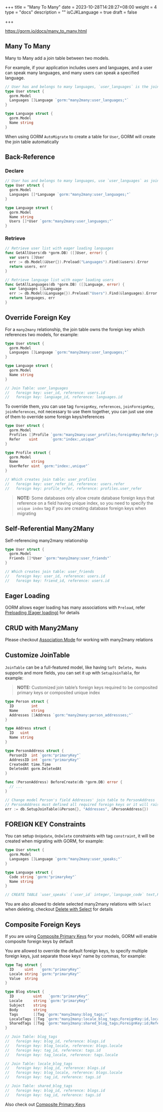 +++
title = "Many To Many"
date = 2023-10-28T14:28:27+08:00
weight = 4
type = "docs"
description = ""
isCJKLanguage = true
draft = false

+++

https://gorm.io/docs/many_to_many.html

## Many To Many

Many to Many add a join table between two models.

For example, if your application includes users and languages, and a user can speak many languages, and many users can speak a specified language.

``` go
// User has and belongs to many languages, `user_languages` is the join table
type User struct {
  gorm.Model
  Languages []Language `gorm:"many2many:user_languages;"`
}

type Language struct {
  gorm.Model
  Name string
}
```

When using GORM `AutoMigrate` to create a table for `User`, GORM will create the join table automatically

## Back-Reference

### Declare

``` go
// User has and belongs to many languages, use `user_languages` as join table
type User struct {
  gorm.Model
  Languages []*Language `gorm:"many2many:user_languages;"`
}

type Language struct {
  gorm.Model
  Name string
  Users []*User `gorm:"many2many:user_languages;"`
}
```

### Retrieve

``` go
// Retrieve user list with eager loading languages
func GetAllUsers(db *gorm.DB) ([]User, error) {
  var users []User
  err := db.Model(&User{}).Preload("Languages").Find(&users).Error
  return users, err
}

// Retrieve language list with eager loading users
func GetAllLanguages(db *gorm.DB) ([]Language, error) {
  var languages []Language
  err := db.Model(&Language{}).Preload("Users").Find(&languages).Error
  return languages, err
}
```

## Override Foreign Key

For a `many2many` relationship, the join table owns the foreign key which references two models, for example:

``` go
type User struct {
  gorm.Model
  Languages []Language `gorm:"many2many:user_languages;"`
}

type Language struct {
  gorm.Model
  Name string
}

// Join Table: user_languages
//   foreign key: user_id, reference: users.id
//   foreign key: language_id, reference: languages.id
```

To override them, you can use tag `foreignKey`, `references`, `joinForeignKey`, `joinReferences`, not necessary to use them together, you can just use one of them to override some foreign keys/references

``` go
type User struct {
  gorm.Model
  Profiles []Profile `gorm:"many2many:user_profiles;foreignKey:Refer;joinForeignKey:UserReferID;References:UserRefer;joinReferences:ProfileRefer"`
  Refer    uint      `gorm:"index:,unique"`
}

type Profile struct {
  gorm.Model
  Name      string
  UserRefer uint `gorm:"index:,unique"`
}

// Which creates join table: user_profiles
//   foreign key: user_refer_id, reference: users.refer
//   foreign key: profile_refer, reference: profiles.user_refer
```

> **NOTE:**
> Some databases only allow create database foreign keys that reference on a field having unique index, so you need to specify the `unique index` tag if you are creating database foreign keys when migrating

## Self-Referential Many2Many

Self-referencing many2many relationship

``` go
type User struct {
  gorm.Model
  Friends []*User `gorm:"many2many:user_friends"`
}

// Which creates join table: user_friends
//   foreign key: user_id, reference: users.id
//   foreign key: friend_id, reference: users.id
```

## Eager Loading

GORM allows eager loading has many associations with `Preload`, refer [Preloading (Eager loading)](https://gorm.io/docs/preload.html) for details

## CRUD with Many2Many

Please checkout [Association Mode](https://gorm.io/docs/associations.html#Association-Mode) for working with many2many relations

## Customize JoinTable

`JoinTable` can be a full-featured model, like having `Soft Delete`，`Hooks` supports and more fields, you can set it up with `SetupJoinTable`, for example:

> **NOTE:**
> Customized join table’s foreign keys required to be composited primary keys or composited unique index

``` go
type Person struct {
  ID        int
  Name      string
  Addresses []Address `gorm:"many2many:person_addressses;"`
}

type Address struct {
  ID   uint
  Name string
}

type PersonAddress struct {
  PersonID  int `gorm:"primaryKey"`
  AddressID int `gorm:"primaryKey"`
  CreatedAt time.Time
  DeletedAt gorm.DeletedAt
}

func (PersonAddress) BeforeCreate(db *gorm.DB) error {
  // ...
}

// Change model Person's field Addresses' join table to PersonAddress
// PersonAddress must defined all required foreign keys or it will raise error
err := db.SetupJoinTable(&Person{}, "Addresses", &PersonAddress{})
```

## FOREIGN KEY Constraints

You can setup `OnUpdate`, `OnDelete` constraints with tag `constraint`, it will be created when migrating with GORM, for example:

``` go
type User struct {
  gorm.Model
  Languages []Language `gorm:"many2many:user_speaks;"`
}

type Language struct {
  Code string `gorm:"primarykey"`
  Name string
}

// CREATE TABLE `user_speaks` (`user_id` integer,`language_code` text,PRIMARY KEY (`user_id`,`language_code`),CONSTRAINT `fk_user_speaks_user` FOREIGN KEY (`user_id`) REFERENCES `users`(`id`) ON DELETE SET NULL ON UPDATE CASCADE,CONSTRAINT `fk_user_speaks_language` FOREIGN KEY (`language_code`) REFERENCES `languages`(`code`) ON DELETE SET NULL ON UPDATE CASCADE);
```

You are also allowed to delete selected many2many relations with `Select` when deleting, checkout [Delete with Select](https://gorm.io/docs/associations.html#delete_with_select) for details

## Composite Foreign Keys

If you are using [Composite Primary Keys](https://gorm.io/docs/composite_primary_key.html) for your models, GORM will enable composite foreign keys by default

You are allowed to override the default foreign keys, to specify multiple foreign keys, just separate those keys’ name by commas, for example:

``` go
type Tag struct {
  ID     uint   `gorm:"primaryKey"`
  Locale string `gorm:"primaryKey"`
  Value  string
}

type Blog struct {
  ID         uint   `gorm:"primaryKey"`
  Locale     string `gorm:"primaryKey"`
  Subject    string
  Body       string
  Tags       []Tag `gorm:"many2many:blog_tags;"`
  LocaleTags []Tag `gorm:"many2many:locale_blog_tags;ForeignKey:id,locale;References:id"`
  SharedTags []Tag `gorm:"many2many:shared_blog_tags;ForeignKey:id;References:id"`
}

// Join Table: blog_tags
//   foreign key: blog_id, reference: blogs.id
//   foreign key: blog_locale, reference: blogs.locale
//   foreign key: tag_id, reference: tags.id
//   foreign key: tag_locale, reference: tags.locale

// Join Table: locale_blog_tags
//   foreign key: blog_id, reference: blogs.id
//   foreign key: blog_locale, reference: blogs.locale
//   foreign key: tag_id, reference: tags.id

// Join Table: shared_blog_tags
//   foreign key: blog_id, reference: blogs.id
//   foreign key: tag_id, reference: tags.id
```

Also check out [Composite Primary Keys](https://gorm.io/docs/composite_primary_key.html)